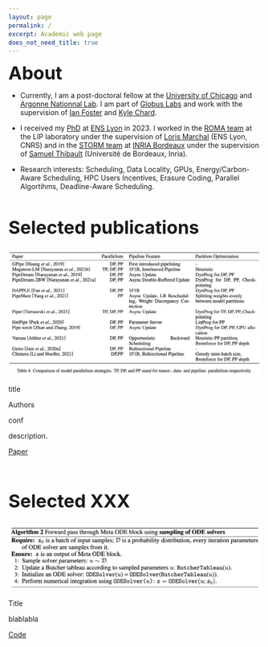 ```yaml
---
layout: page
permalink: /
excerpt: Academic web page
does_not_need_title: true
---
```

<h1 style="margin:0px; font-size: 36px">About</h1>

- Currently, I am a post-doctoral fellow at the <a href="https://www.uchicago.edu/">University of Chicago</a> and <a href="https://www.anl.gov/">Argonne Nationnal Lab</a>. 
I am part of <a href="https://labs.globus.org/">Globus Labs</a> and work with the supervision of <a href="https://www.anl.gov/profile/ian-t-foster">Ian Foster</a> and <a href="https://cs.uchicago.edu/people/kyle-chard/">Kyle Chard</a>.

- I received my <a href="https://theses.hal.science/tel-04260094/file/GONTHIER_Maxime_2023ENSL0061.pdf">PhD</a> at <a href="http://www.ens-lyon.fr/">ENS Lyon</a> in 2023. I worked in the <a href="http://www.ens-lyon.fr/LIP/ROMA/">ROMA team</a> at the LIP laboratory under the supervision of <a href="http://perso.ens-lyon.fr/loris.marchal/" label="Loris MARCHAL website">Loris Marchal</a> (ENS Lyon, CNRS) and in the <a href="https://www.inria.fr/fr/storm">STORM team</a> at <a href="https://www.inria.fr/fr/centre-inria-universite-bordeaux">INRIA Bordeaux</a> under the supervision of <a href="https://dept-info.labri.fr/~thibault/" label="link to the Samuel THIBAULT's website"> Samuel Thibault</a> (Université de Bordeaux, Inria).</p>

- Research interests: Scheduling, Data Locality, GPUs, Energy/Carbon-Aware Scheduling, HPC Users Incentives, Erasure Coding, Parallel Algortihms, Deadline-Aware Scheduling.

<h1 style="font-size: 36px">Selected publications</h1>

<div class="row publications">
    <div class="col-sm-5 vcenter marginbottom">
        <img class="img-responsive pub-image" src="/assets/about/survey.png" alt="" />
    </div>
    <div class="col-sm-7 vcenter" style="margin-right: -4px; text-align: justify;">
        <p class="title">title</p>
        <p class="authors">Authors</p>
        <p class="conf">conf</p>
        <p class="description">
            description.
        </p>
        <div class="links">
            <a href="paper_pdf_link">Paper</a>
        </div>
    </div>
</div>

<br/>
<h1 style="font-size: 36px">Selected XXX</h1>
<!-- < -->
<!-- <div id="projects"> -->
<div class="row projects">
    <div class="col col-sm-3 vcenter imgcol marginbottom">
        <img class="img-responsive proj-img" src="/assets/about/metasolver.png" alt=""/>
    </div>
    <div class="col col-sm-9 vcenter" style="margin-right: -4px; text-align: justify;">
        <p class="title">Title</p>
        <p class="description">
        blablabla
        </p>
        <div class="links">
            <a href="link">Code</a>
        </div>
    </div>
</div>
